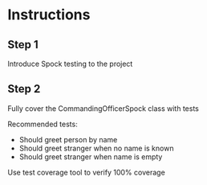# Instructions

## Step 1

Introduce Spock testing to the project

## Step 2

Fully cover the CommandingOfficerSpock class with tests  

Recommended tests:
 * Should greet person by name
 * Should greet stranger when no name is known  
 * Should greet stranger when name is empty  

Use test coverage tool to verify 100% coverage

